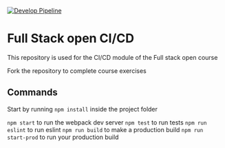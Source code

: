 [![Develop Pipeline](https://github.com/ibailetti/pokedex-for-ci/actions/workflows/dev-pipeline.yaml/badge.svg)](https://github.com/ibailetti/pokedex-for-ci/actions/workflows/dev-pipeline.yaml)

# Full Stack open CI/CD

This repository is used for the CI/CD module of the Full stack open course

Fork the repository to complete course exercises

## Commands

Start by running `npm install` inside the project folder

`npm start` to run the webpack dev server
`npm test` to run tests
`npm run eslint` to run eslint
`npm run build` to make a production build
`npm run start-prod` to run your production build

